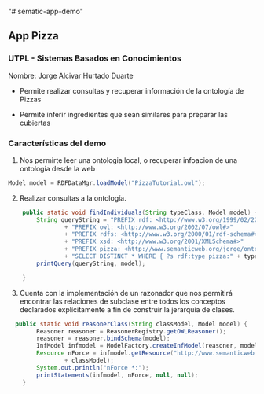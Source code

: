 "# sematic-app-demo" 

## App Pizza 
### UTPL - Sistemas Basados en Conocimientos
Nombre: Jorge Alcivar Hurtado Duarte

- Permite realizar consultas y recuperar información de la ontología de Pizzas

- Permite inferir ingredientes que sean similares para preparar las cubiertas

### Características del demo

1. Nos permirte leer una ontologia local, o recuperar infoacion de una ontologia desde la web
```java
Model model = RDFDataMgr.loadModel("PizzaTutorial.owl");
``` 
2. Realizar consultas a la ontología.
```java
    public static void findIndividuals(String typeClass, Model model) {
        String queryString = "PREFIX rdf: <http://www.w3.org/1999/02/22-rdf-syntax-ns#>"
                + "PREFIX owl: <http://www.w3.org/2002/07/owl#>"
                + "PREFIX rdfs: <http://www.w3.org/2000/01/rdf-schema#>"
                + "PREFIX xsd: <http://www.w3.org/2001/XMLSchema#>"
                + "PREFIX pizza: <http://www.semanticweb.org/jorge/ontologies/2021/5/PizzaTutorial#>"
                + "SELECT DISTINCT * WHERE { ?s rdf:type pizza:" + typeClass + " }";
        printQuery(queryString, model);

    }
``` 
3. Cuenta con la implementación de un razonador que nos permitirá encontrar las relaciones de subclase entre todos los conceptos declarados explícitamente a fin de construir la jerarquía de clases.
```java
  public static void reasonerClass(String classModel, Model model) {
        Reasoner reasoner = ReasonerRegistry.getOWLReasoner();
        reasoner = reasoner.bindSchema(model);
        InfModel infmodel = ModelFactory.createInfModel(reasoner, model);
        Resource nForce = infmodel.getResource("http://www.semanticweb.org/jorge/ontologies/2021/5/PizzaTutorial#"
                + classModel);
        System.out.println("nForce *:");
        printStatements(infmodel, nForce, null, null);
    }
``` 
